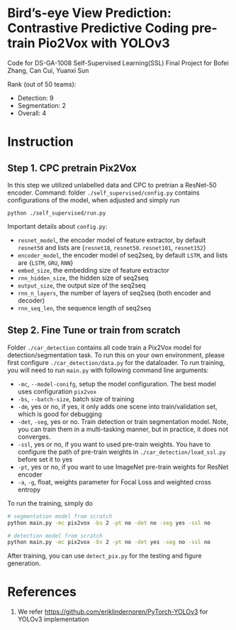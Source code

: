 # Bird’s-eye View Prediction: Contrastive Predictive Coding pre-train Pio2Vox with YOLOv3
Code for DS-GA-1008 Self-Supervised Learning(SSL) Final Project for Bofei Zhang, Can Cui, Yuanxi Sun

Rank (out of 50 teams): 
* Detection: 9
* Segmentation: 2
* Overall: 4

# Instruction

## Step 1. CPC pretrain Pix2Vox

In this step we utilized unlabelled data and CPC to pretrian a ResNet-50 encoder. 
Command:
folder `./self_supervised/config.py` contains configurations of the model, when adjusted and simply run
```
python ./self_supervised/run.py
```
Important details about `config.py`:

* `resnet_model`, the encoder model of feature extractor, by default `resnet50` and lists are {`resnet18`, `resnet50`. `resnet101`, `resnet152`}
* `encoder_model`, the encoder model of seq2seq, by default `LSTM`, and lists are {`LSTM`, `GRU`, `RNN`}
* `embed_size`, the embedding size of feature extractor
* `rnn_hidden_size`, the hidden size of seq2seq
* `output_size`, the output size of the seq2seq
* `rnn_n_layers`, the number of layers of seq2seq (both encoder and decoder)
* `rnn_seq_len`, the sequence length of seq2seq
    

## Step 2. Fine Tune or train from scratch

Folder `./car_detection` contains all code train a Pix2Vox model for detection/segmentation task. To run this on your own environment, please first configure `./car_detection/data.py` for the dataloader. To run training, you will need to run `main.py` with following command line arguments:
* `-mc`, `--model-conifg`, setup the model configuration. The best model uses configuration `pix2vox`
* `-bs`, `--batch-size`, batch size of training
* `-dm`, yes or no, if yes, it only adds one scene into train/validation set, which is good for debugging
* `-det`, `-seg`, yes or no. Train detection or train segmentation model. Note, you can train them in a multi-tasking manner, but in practice, it does not converges.
* `-ssl`, yes or no, if you want to used pre-train weights. You have to configure the path of pre-train weights in `./car_detection/load_ssl.py` before set it to yes
* `-pt`, yes or no, if you want to use ImageNet pre-train weights for ResNet encoder
* `-a`, `-g`, float, weights parameter for Focal Loss and weighted cross entropy

To run the training, simply do 
```bash
# segmentation model from scratch
python main.py -mc pix2vox -bs 2 -pt no -det no -seg yes -ssl no

# detection model from scratch
python main.py -mc pix2vox -bs 2 -pt no -det yes -seg no -ssl no
```
After training, you can use `detect_pix.py` for the testing and figure generation.

# References
1. We refer https://github.com/eriklindernoren/PyTorch-YOLOv3 for YOLOv3 implementation
